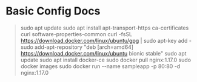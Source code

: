 # Basic Config Docs


> sudo apt update
> sudo apt install apt-transport-https ca-certificates curl software-properties-common
> curl -fsSL https://download.docker.com/linux/ubuntu/gpg | sudo apt-key add -
> sudo add-apt-repository "deb [arch=amd64] https://download.docker.com/linux/ubuntu bionic stable"
> sudo apt update
> sudo apt install docker-ce
> sudo docker pull nginx:1.17.0
> sudo docker images
> sudo docker run --name sampleapp -p 80:80 -d nginx:1.17.0